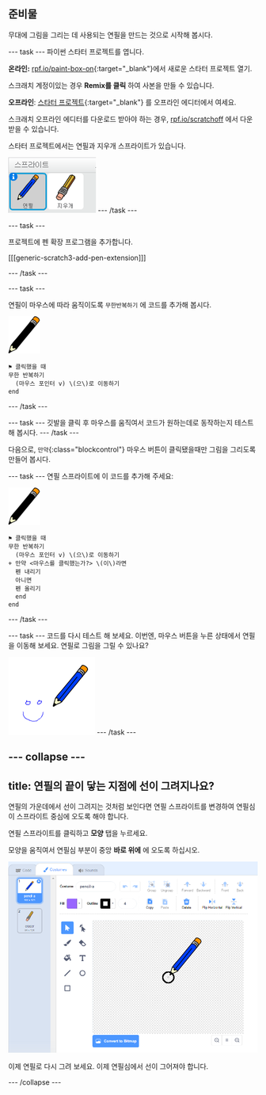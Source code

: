## 준비물

무대에 그림을 그리는 데 사용되는 연필을 만드는 것으로 시작해 봅시다.

--- task --- 파이썬 스타터 프로젝트를 엽니다.

**온라인:** [rpf.io/paint-box-on](https://rpf.io/paint-box-on){:target="_blank"}에서 새로운 스타터 프로젝트 열기.

스크래치 계정이있는 경우 **Remix를 클릭** 하여 사본을 만들 수 있습니다.

**오프라인**: [스타터 프로젝트](https://rpf.io/p/ko-KR/paint-box-go){:target="_blank"} 를 오프라인 에디터에서 여세요.

스크래치 오프라인 에디터를 다운로드 받아야 하는 경우, [rpf.io/scratchoff](https://rpf.io/scratchoff) 에서 다운 받을 수 있습니다.

스타터 프로젝트에서는 연필과 지우개 스프라이트가 있습니다.

![스크린샷](images/paint-starter.png) --- /task ---

--- task ---

프로젝트에 펜 확장 프로그램을 추가합니다.

[[[generic-scratch3-add-pen-extension]]]

--- /task ---

--- task ---

연필이 마우스에 따라 움직이도록 `무한반복하기` 에 코드를 추가해 봅시다.

![연필](images/pencil.png)

```blocks3
⚑ 클릭했을 때
무한 반복하기 
  (마우스 포인터 v) \(으\)로 이동하기
end
```

--- /task ---

--- task --- 깃발을 클릭 후 마우스를 움직여서 코드가 원하는데로 동작하는지 테스트 해 봅시다. --- /task ---

다음으로, `만약`{:class="blockcontrol"} 마우스 버튼이 클릭됐을때만 그림을 그리도록 만들어 봅시다.

--- task --- 연필 스프라이트에 이 코드를 추가해 주세요:

![연필](images/pencil.png)

```blocks3
⚑ 클릭했을 때
무한 반복하기 
  (마우스 포인터 v) \(으\)로 이동하기
+ 만약 <마우스를 클릭했는가?> \(이\)라면 
  펜 내리기
  아니면 
  펜 올리기
  end
end
```

--- /task ---

--- task --- 코드를 다시 테스트 해 보세요. 이번엔, 마우스 버튼을 누른 상태에서 연필을 이동해 보세요. 연필로 그림을 그릴 수 있나요?

![스크린샷](images/paint-draw.png) --- /task ---

--- collapse ---
---
title: 연필의 끝이 닿는 지점에 선이 그려지나요?
---
연필의 가운데에서 선이 그려지는 것처럼 보인다면 연필 스프라이트를 변경하여 연필심이 스프라이트 중심에 오도록 해야 합니다.

연필 스프라이트를 클릭하고 **모양** 탭을 누르세요.

모양을 움직여서 연필심 부분이 중앙 **바로 위에** 에 오도록 하십시오.

![코스튬 센터](images/costume-center-annotated.png)

이제 연필로 다시 그려 보세요. 이제 연필심에서 선이 그어져야 합니다.

--- /collapse ---
